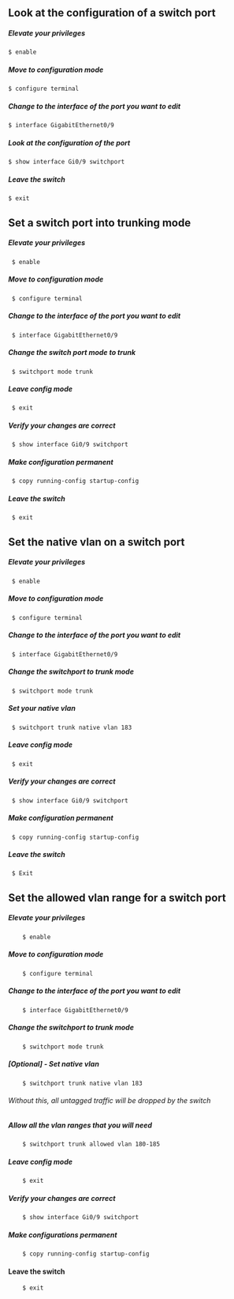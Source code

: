 ## Look at the configuration of a switch port

##### Elevate your privileges 
  `$ enable`

##### Move to configuration mode
  `$ configure terminal`
  
##### Change to the interface of the port you want to edit
  `$ interface GigabitEthernet0/9`
  
##### Look at the configuration of the port
  `$ show interface Gi0/9 switchport`
  
##### Leave the switch
  `$ exit`

## Set a switch port into trunking mode

##### Elevate your privileges
  ` $ enable`
  
##### Move to configuration mode
  ` $ configure terminal`
  
##### Change to the interface of the port you want to edit
  ` $ interface GigabitEthernet0/9`
  
##### Change the switch port mode to trunk
` $ switchport mode trunk`

##### Leave config mode
  ` $ exit`
  
##### Verify your changes are correct
  ` $ show interface Gi0/9 switchport`
  
##### Make configuration permanent
  ` $ copy running-config startup-config`
  
##### Leave the switch
  ` $ exit`

## Set the native vlan on a switch port

##### Elevate your privileges
  ` $ enable`
  
##### Move to configuration mode
  ` $ configure terminal`
  
##### Change to the interface of the port you want to edit
  ` $ interface GigabitEthernet0/9`
##### Change the switchport to trunk mode
  ` $ switchport mode trunk`
##### Set your native vlan
  ` $ switchport trunk native vlan 183`
##### Leave config mode
  ` $ exit`
##### Verify your changes are correct
  ` $ show interface Gi0/9 switchport`
##### Make configuration permanent
  ` $ copy running-config startup-config`
##### Leave the switch
  ` $ Exit`

## Set the allowed vlan range for a switch port

##### Elevate your privileges
        $ enable
        
##### Move to configuration mode
        $ configure terminal
        
##### Change to the interface of the port you want to edit
        $ interface GigabitEthernet0/9
        
##### Change the switchport to trunk mode
        $ switchport mode trunk
        
##### [Optional] - Set native vlan
        $ switchport trunk native vlan 183
        
###### Without this, all untagged traffic will be dropped by the switch

##### Allow all the vlan ranges that you will need
        $ switchport trunk allowed vlan 180-185
        
##### Leave config mode
        $ exit
        
##### Verify your changes are correct
        $ show interface Gi0/9 switchport
        
##### Make configurations permanent
        $ copy running-config startup-config
        
#### Leave the switch
        $ exit
